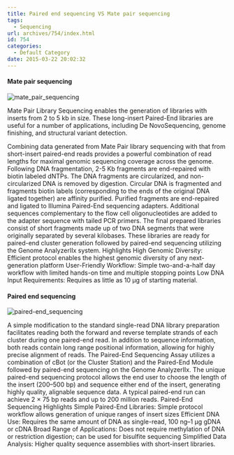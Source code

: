 ```yaml
---
title: Paired end sequencing VS Mate pair sequencing
tags:
  - Sequencing
url: archives/754/index.html
id: 754
categories:
  - Default Category
date: 2015-03-22 20:02:32
---
```


#### Mate pair sequencing

![mate_pair_sequencing](/wp/f4w/2020/2015-03-23-mate_pair_sequencing_lg.gif) 

Mate Pair Library Sequencing enables the generation of libraries with inserts from 2 to 5 kb in size. These long-insert Paired-End libraries are useful for a number of applications, including De NovoSequencing, genome finishing, and structural variant detection.  <!--more-->

Combining data generated from Mate Pair library sequencing with that from short-insert paired-end reads provides a powerful combination of read lengths for maximal genomic sequencing coverage across the genome. Following DNA fragmentation, 2-5 Kb fragments are end-repaired with biotin labeled dNTPs. The DNA fragments are circularized, and non-circularized DNA is removed by digestion. Circular DNA is fragmented and fragments biotin labels (corresponding to the ends of the original DNA ligated together) are affinity purified. Purified fragments are end-repaired and ligated to Illumina Paired-End sequencing adapters. Additional sequences complementary to the flow cell oligonucleotides are added to the adapter sequence with tailed PCR primers. The final prepared libraries consist of short fragments made up of two DNA segments that were originally separated by several kilobases. These libraries are ready for paired-end cluster generation followed by paired-end sequencing utilizing the Genome AnalyzerIIx system. Highlights High Genomic Diversity: Efficient protocol enables the highest genomic diversity of any next-generation platform User-Friendly Workflow: Simple two-and-a-half day workflow with limited hands-on time and multiple stopping points Low DNA Input Requirements: Requires as little as 10 μg of starting material.

#### Paired end sequencing

![paired-end_sequencing](/wp/f4w/2020/2015-03-23-paired-end_sequencing.jpg) 

A simple modification to the standard single-read DNA library preparation facilitates reading both the forward and reverse template strands of each cluster during one paired-end read. In addition to sequence information, both reads contain long range positional information, allowing for highly precise alignment of reads. The Paired-End Sequencing Assay utilizes a combination of cBot (or the Cluster Station) and the Paired-End Module followed by paired-end sequencing on the Genome AnalyzerIIx. The unique paired-end sequencing protocol allows the end user to choose the length of the insert (200–500 bp) and sequence either end of the insert, generating highly quality, alignable sequence data. A typical paired-end run can achieve 2 × 75 bp reads and up to 200 million reads. Paired-End Sequencing Highlights Simple Paired-End Libraries: Simple protocol workflow allows generation of unique ranges of insert sizes Efficient DNA Use: Requires the same amount of DNA as single-read, 100 ng–1 μg gDNA or cDNA Broad Range of Applications: Does not require methylation of DNA or restriction digestion; can be used for bisulfite sequencing Simplified Data Analysis: Higher quality sequence assemblies with short-insert libraries.